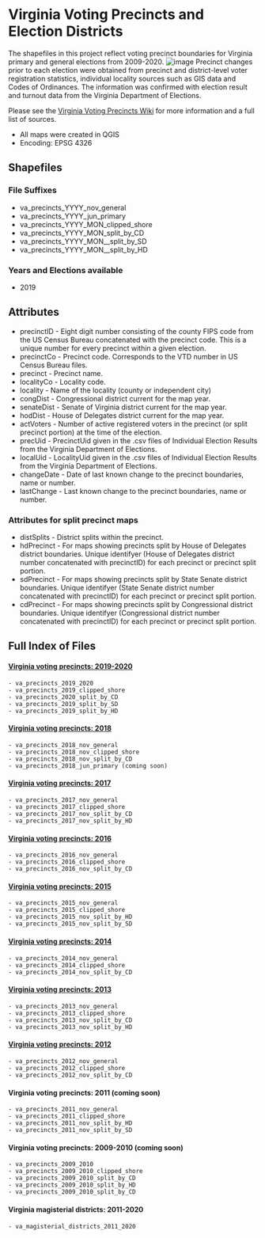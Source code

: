 <meta name="google-site-verification" content="40S93IIlLJok-0QCMvjzt784RiVlVB9q2mJvrDsnfUA" />

# Virginia Voting Precincts and Election Districts
The shapefiles in this project reflect voting precinct boundaries for Virginia primary and general elections from 2009-2020.
![image](https://user-images.githubusercontent.com/20375915/66661177-93855280-ec14-11e9-9f8f-3f1621ec3c4c.png)
Precinct changes prior to each election were obtained from precinct and district-level voter registration statistics, individual locality sources such as GIS data and Codes of Ordinances. The information was confirmed with election result and turnout data from the Virginia Department of Elections.

Please see the [Virginia Voting Precincts Wiki](https://github.com/erikalopresti/virginia-voting-precincts/wiki) for more information and a full list of sources. 
- All maps were created in QGIS
- Encoding: EPSG 4326
## Shapefiles
### File Suffixes
- va_precincts_YYYY_nov_general
- va_precincts_YYYY_jun_primary
- va_precincts_YYYY_MON_clipped_shore
- va_precincts_YYYY_MON_split_by_CD
- va_precincts_YYYY_MON__split_by_SD
- va_precincts_YYYY_MON__split_by_HD
### Years and Elections available
- 2019
## Attributes
* precinctID - Eight digit number consisting of the county FIPS code from the US Census Bureau concatenated with the precinct code. This is a unique number for every precinct within a given election.
* precinctCo - Precinct code. Corresponds to the VTD number in US Census Bureau files.
* precinct - Precinct name.
* localityCo - Locality code.
* locality - Name of the locality (county or independent city)
* congDist - Congressional district current for the map year.
* senateDist - Senate of Virginia district current for the map year.
* hodDist - House of Delegates district current for the map year.
* actVoters - Number of active registered voters in the precinct (or split precinct portion) at the time of the election.
* precUid - PrecinctUid given in the .csv files of Individual Election Results from the Virginia Department of Elections.
* localUid - LocalityUid given in the .csv files of Individual Election Results from the Virginia Department of Elections.
* changeDate - Date of last known change to the precinct boundaries, name or number.
* lastChange - Last known change to the precinct boundaries, name or number.
### Attributes for split precinct maps
* distSplits - District splits within the precinct.
* hdPrecinct - For maps showing precincts split by House of Delegates district boundaries. Unique identifyer (House of Delegates district number concatenated with precinctID) for each precinct or precinct split portion.
* sdPrecinct - For maps showing precincts split by State Senate district boundaries. Unique identifyer (State Senate district number concatenated with precinctID) for each precinct or precinct split portion.
* cdPrecinct - For maps showing precincts split by Congressional district boundaries. Unique identifyer (Congressional district number concatenated with precinctID) for each precinct or precinct split portion.
## Full Index of Files
#### [Virginia voting precincts: 2019-2020](https://github.com/erikalopresti/virginia-voting-precincts/tree/master/virginia-precinct-shapefiles-2019-2020)
	- va_precincts_2019_2020
	- va_precincts_2019_clipped_shore
	- va_precincts_2020_split_by_CD
	- va_precincts_2019_split_by_SD
	- va_precincts_2019_split_by_HD
#### [Virginia voting precincts: 2018](https://github.com/erikalopresti/virginia-voting-precincts/tree/master/virginia-precinct-shapefiles-2018)
	- va_precincts_2018_nov_general
	- va_precincts_2018_nov_clipped_shore
	- va_precincts_2018_nov_split_by_CD
	- va_precincts_2018_jun_primary (coming soon)
#### [Virginia voting precincts: 2017](https://github.com/erikalopresti/virginia-voting-precincts/tree/master/virginia-precinct-shapefiles-2017)
	- va_precincts_2017_nov_general
	- va_precincts_2017_clipped_shore
	- va_precincts_2017_nov_split_by_CD
	- va_precincts_2017_nov_split_by_HD
#### [Virginia voting precincts: 2016](https://github.com/erikalopresti/virginia-voting-precincts/tree/master/virginia-precinct-shapefiles-2016)
	- va_precincts_2016_nov_general
	- va_precincts_2016_clipped_shore
	- va_precincts_2016_nov_split_by_CD
#### [Virginia voting precincts: 2015](https://github.com/erikalopresti/virginia-voting-precincts/tree/master/virginia-precinct-shapefiles-2015)
	- va_precincts_2015_nov_general
	- va_precincts_2015_clipped_shore
	- va_precincts_2015_nov_split_by_HD
	- va_precincts_2015_nov_split_by_SD
#### [Virginia voting precincts: 2014](https://github.com/erikalopresti/virginia-voting-precincts/tree/master/virginia-precinct-shapefiles-2014)
	- va_precincts_2014_nov_general
	- va_precincts_2014_clipped_shore
	- va_precincts_2014_nov_split_by_CD
#### [Virginia voting precincts: 2013](https://github.com/erikalopresti/virginia-voting-precincts/tree/master/virginia-precinct-shapefiles-2013)
	- va_precincts_2013_nov_general
	- va_precincts_2013_clipped_shore
	- va_precincts_2013_nov_split_by_CD
	- va_precincts_2013_nov_split_by_HD
#### [Virginia voting precincts: 2012](https://github.com/erikalopresti/virginia-voting-precincts/tree/master/virginia-precinct-shapefiles-2012)
	- va_precincts_2012_nov_general
	- va_precincts_2012_clipped_shore
	- va_precincts_2012_nov_split_by_CD
#### Virginia voting precincts: 2011 (coming soon)
	- va_precincts_2011_nov_general
	- va_precincts_2011_clipped_shore
	- va_precincts_2011_nov_split_by_HD
	- va_precincts_2011_nov_split_by_SD
#### Virginia voting precincts: 2009-2010 (coming soon)
	- va_precincts_2009_2010
	- va_precincts_2009_2010_clipped_shore
	- va_precincts_2009_2010_split_by_CD
	- va_precincts_2009_2010_split_by_HD
	- va_precincts_2009_2010_split_by_CD
#### Virginia magisterial districts: 2011-2020
	- va_magisterial_districts_2011_2020
